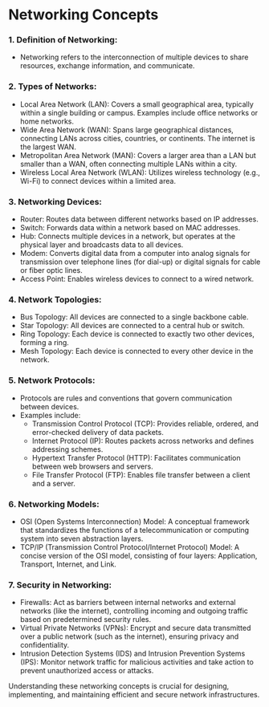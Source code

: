 # Networking Concepts

### 1. Definition of Networking:
   - Networking refers to the interconnection of multiple devices to share resources, exchange information, and communicate.

### 2. Types of Networks:
   - Local Area Network (LAN): Covers a small geographical area, typically within a single building or campus. Examples include office networks or home networks.
   - Wide Area Network (WAN): Spans large geographical distances, connecting LANs across cities, countries, or continents. The internet is the largest WAN.
   - Metropolitan Area Network (MAN): Covers a larger area than a LAN but smaller than a WAN, often connecting multiple LANs within a city.
   - Wireless Local Area Network (WLAN): Utilizes wireless technology (e.g., Wi-Fi) to connect devices within a limited area.

### 3. Networking Devices:
   - Router: Routes data between different networks based on IP addresses.
   - Switch: Forwards data within a network based on MAC addresses.
   - Hub: Connects multiple devices in a network, but operates at the physical layer and broadcasts data to all devices.
   - Modem: Converts digital data from a computer into analog signals for transmission over telephone lines (for dial-up) or digital signals for cable or fiber optic lines.
   - Access Point: Enables wireless devices to connect to a wired network.

### 4. Network Topologies:
   - Bus Topology: All devices are connected to a single backbone cable.
   - Star Topology: All devices are connected to a central hub or switch.
   - Ring Topology: Each device is connected to exactly two other devices, forming a ring.
   - Mesh Topology: Each device is connected to every other device in the network.

### 5. Network Protocols:
   - Protocols are rules and conventions that govern communication between devices.
   - Examples include:
     - Transmission Control Protocol (TCP): Provides reliable, ordered, and error-checked delivery of data packets.
     - Internet Protocol (IP): Routes packets across networks and defines addressing schemes.
     - Hypertext Transfer Protocol (HTTP): Facilitates communication between web browsers and servers.
     - File Transfer Protocol (FTP): Enables file transfer between a client and a server.

### 6. Networking Models:
   - OSI (Open Systems Interconnection) Model: A conceptual framework that standardizes the functions of a telecommunication or computing system into seven abstraction layers.
   - TCP/IP (Transmission Control Protocol/Internet Protocol) Model: A concise version of the OSI model, consisting of four layers: Application, Transport, Internet, and Link.

### 7. Security in Networking:
   - Firewalls: Act as barriers between internal networks and external networks (like the internet), controlling incoming and outgoing traffic based on predetermined security rules.
   - Virtual Private Networks (VPNs): Encrypt and secure data transmitted over a public network (such as the internet), ensuring privacy and confidentiality.
   - Intrusion Detection Systems (IDS) and Intrusion Prevention Systems (IPS): Monitor network traffic for malicious activities and take action to prevent unauthorized access or attacks.

Understanding these networking concepts is crucial for designing, implementing, and maintaining efficient and secure network infrastructures.
